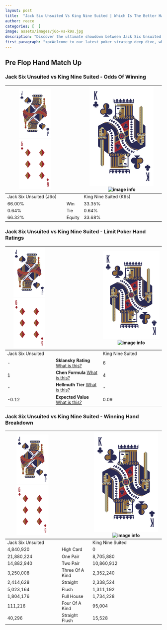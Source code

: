 ```yaml
---
layout: post
title:  "Jack Six Unsuited Vs King Nine Suited | Which Is The Better Hand In Poker? A Complete Guide"
author: reece
categories: [  ]
image: assets/images/j6o-vs-k9s.jpg
description: "Discover the ultimate showdown between Jack Six Unsuited and King Nine Suited in poker! Uncover the odds, strategies, and scenarios where one hand triumphs over the other. Get ready to up your poker game with this thrilling analysis."
first_paragraph: "<p>Welcome to our latest poker strategy deep dive, where we're pitting two distinct hands against each other in a high-stakes showdown: Jack Six Unsuited vs King Nine Suited.</p><p>In the dynamic world of poker, every decision counts, and knowing which hand holds the upper hand is key to your success at the table.</p><p>In this article, we'll dissect these two hands, explore the scenarios where one dominates the other, and equip you with the knowledge to make strategic choices that can tip the odds in your favor.</p><p>Get ready to unravel the intriguing dynamics of these poker hands and elevate your game to new heights.</p>"
---
```




[comment]: # (sp0)

## Pre Flop Hand Match Up

<div class="table hand-ratings" markdown="1"> 



### Jack Six Unsuited vs King Nine Suited - Odds Of Winning


    
| ![image info](assets/images/hand1/J.png) ![image info](assets/images/hand1/6o.png) |  | ![image info](assets/images/hand2/K.png) ![image info](assets/images/hand2/9s.png) |
| -------- | -------- | -------- |
| Jack Six Unsuited (J6o) |  | King Nine Suited (K9s) |
| 66.00% | Win | 33.35% |
| 0.64% | Tie | 0.64% |
| 66.32% | Equity | 33.68% |




[comment]: # (sp1)



### Jack Six Unsuited vs King Nine Suited - Limit Poker Hand Ratings


    
| ![image info](assets/images/hand1/J.png) ![image info](assets/images/hand1/6o.png) |  | ![image info](assets/images/hand2/K.png) ![image info](assets/images/hand2/9s.png) |
| -------- | -------- | -------- |
| Jack Six Unsuited |  | King Nine Suited |
| - | **Sklansky Rating** [What is this?](/sklansky-rating-explained) | 6 |
| 1 | **Chen Formula** [What is this?](/chen-formula-explained) | 4 |
| - | **Hellmuth Tier** [What is this?](/Hellmuth-tier-explained) | - |
| -0.12 | **Expected Value** [What is this?](/expected-value-explained) | 0.09 |




[comment]: # (sp2)



### Jack Six Unsuited vs King Nine Suited - Winning Hand Breakdown


    
| ![image info](assets/images/hand1/J.png) ![image info](assets/images/hand1/6o.png) |  | ![image info](assets/images/hand2/K.png) ![image info](assets/images/hand2/9s.png) |
| -------- | -------- | -------- |
| Jack Six Unsuited |  | King Nine Suited |
| 4,840,920 | High Card | 0 |
| 21,880,224 | One Pair | 8,705,880 |
| 14,882,940 | Two Pair | 10,860,912 |
| 3,250,008 | Three Of A Kind | 2,352,240 |
| 2,414,628 | Straight | 2,338,524 |
| 5,023,164 | Flush | 1,311,192 |
| 1,804,176 | Full House | 1,734,228 |
| 111,216 | Four Of A Kind | 95,004 |
| 40,296 | Straight Flush | 15,528 |




[comment]: # (sp3)



</div>

[comment]: # (sp4)



[comment]: # (sp5)

